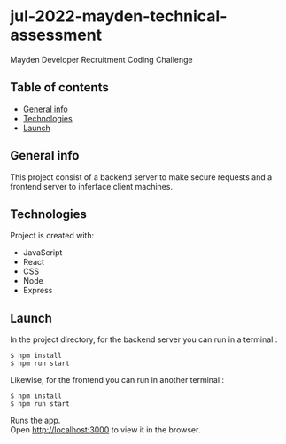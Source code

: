# jul-2022-mayden-technical-assessment
Mayden Developer Recruitment Coding Challenge

## Table of contents
* [General info](#general-info)
* [Technologies](#technologies)
* [Launch](#launch)

## General info
This project consist of a backend server to make secure requests and a frontend server to inferface client machines.
	
## Technologies
Project is created with:
* JavaScript
* React
* CSS
* Node
* Express
	
## Launch

In the project directory, for the backend server you can run in a terminal :

```
$ npm install
$ npm run start
```

Likewise, for the frontend you can run in another terminal :

```
$ npm install
$ npm run start
```

Runs the app.\
Open [http://localhost:3000](http://localhost:3000) to view it in the browser.
